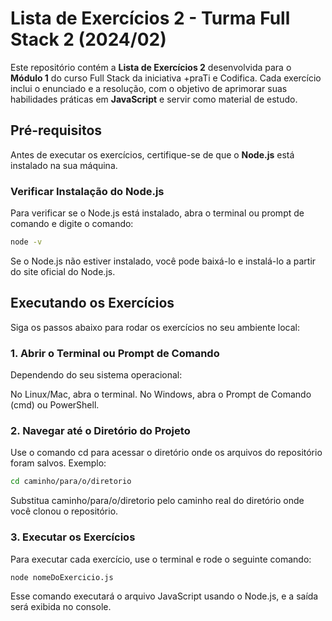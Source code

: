 # Lista de Exercícios 2 - Turma Full Stack 2 (2024/02)

Este repositório contém a **Lista de Exercícios 2** desenvolvida para o **Módulo 1** do curso Full Stack da iniciativa +praTi e Codifica. Cada exercício inclui o enunciado e a resolução, com o objetivo de aprimorar suas habilidades práticas em **JavaScript** e servir como material de estudo.

## Pré-requisitos

Antes de executar os exercícios, certifique-se de que o **Node.js** está instalado na sua máquina.

### Verificar Instalação do Node.js

Para verificar se o Node.js está instalado, abra o terminal ou prompt de comando e digite o comando:

```bash
node -v
```
Se o Node.js não estiver instalado, você pode baixá-lo e instalá-lo a partir do site oficial do Node.js.

## Executando os Exercícios
Siga os passos abaixo para rodar os exercícios no seu ambiente local:

### 1. Abrir o Terminal ou Prompt de Comando
Dependendo do seu sistema operacional:

No Linux/Mac, abra o terminal.
No Windows, abra o Prompt de Comando (cmd) ou PowerShell.

### 2. Navegar até o Diretório do Projeto
Use o comando cd para acessar o diretório onde os arquivos do repositório foram salvos. Exemplo:

```bash
cd caminho/para/o/diretorio
```
Substitua caminho/para/o/diretorio pelo caminho real do diretório onde você clonou o repositório.

### 3. Executar os Exercícios
Para executar cada exercício, use o terminal e rode o seguinte comando:

```bash
node nomeDoExercicio.js
```
Esse comando executará o arquivo JavaScript usando o Node.js, e a saída será exibida no console.
